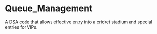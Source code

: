 # Queue_Management
A DSA code that allows effective entry into a cricket stadium and special entries for VIPs. 
